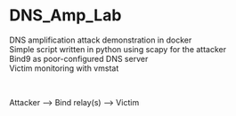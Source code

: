 # DNS_Amp_Lab

DNS amplification attack demonstration in docker <br>
Simple script written in python using scapy for the attacker <br>
Bind9 as poor-configured DNS server <br>
Victim monitoring with vmstat <br>

<br>
		
Attacker -->	Bind relay(s) --> Victim <br>



